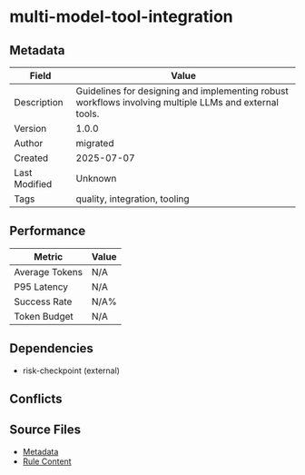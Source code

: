 # multi-model-tool-integration

## Metadata

| Field | Value |
|-------|-------|
| Description | Guidelines for designing and implementing robust workflows involving multiple LLMs and external tools. |
| Version | 1.0.0 |
| Author | migrated |
| Created | 2025-07-07 |
| Last Modified | Unknown |
| Tags | quality, integration, tooling |

## Performance

| Metric | Value |
|--------|-------|
| Average Tokens | N/A |
| P95 Latency | N/A |
| Success Rate | N/A% |
| Token Budget | N/A |

## Dependencies

- risk-checkpoint (external)

## Conflicts


## Source Files

- [Metadata](300-integration/multi-model-tool-integration.yaml)
- [Rule Content](300-integration/multi-model-tool-integration.mdc)